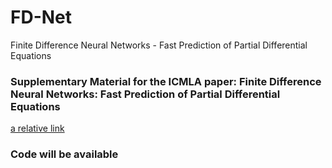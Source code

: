 # FD-Net
Finite Difference Neural Networks - Fast Prediction of Partial Differential Equations

### Supplementary Material for the ICMLA paper: Finite Difference Neural Networks: Fast Prediction of Partial Differential Equations
[a relative link](supp_icmla_fdnet)

### Code will be available
